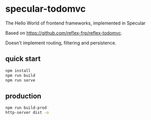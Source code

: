 # specular-todomvc

The Hello World of frontend frameworks, implemented in Specular

Based on <https://github.com/reflex-frp/reflex-todomvc>.

Doesn't implement routing, filtering and persistence.

## quick start

```bash
npm install
npm run build
npm run serve
```

## production

```bash
npm run build-prod
http-server dist -o
```
